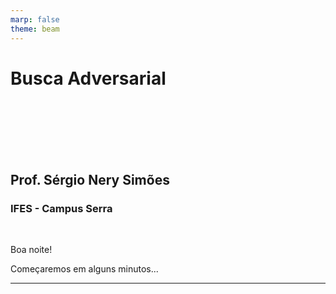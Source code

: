 ```yaml
---
marp: false
theme: beam
---
```


<!-- _class: title -->

# Busca Adversarial


<br><br><br><br><br>

## Prof. Sérgio Nery Simões
### IFES - Campus Serra

<br>

Boa noite!

Começaremos em alguns minutos...

---